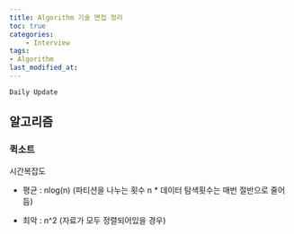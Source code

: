```yaml
---
title: Algorithm 기술 면접 정리
toc: true
categories:	
    - Interview
tags:
- Algorithm
last_modified_at: 
---
```




`Daily Update`

## 알고리즘

### 퀵소트

시간복잡도

- 평균 : nlog(n) (파티션을 나누는 횟수 n * 데이터 탐색횟수는 매번 절반으로 줄어듬)

- 최악 : n^2 (자료가 모두 정렬되어있을 경우)

